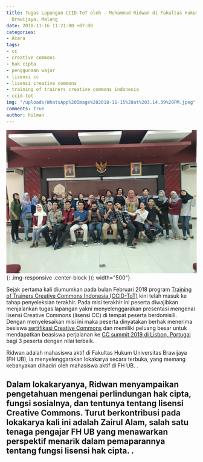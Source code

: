```yaml
---
title: Tugas Lapangan CCID-ToT oleh - Muhammad Ridwan di Fakultas Hukum Universitas
  Brawijaya, Malang
date: 2018-11-16 11:21:00 +07:00
categories:
- Acara
tags:
- cc
- creative commons
- hak cipta
- penggunaan wajar
- lisensi cc
- lisensi creative commons
- training of trainers creative commons indonesia
- ccid-tot
img: "/uploads/WhatsApp%20Image%202018-11-15%20at%203.14.39%20PM.jpeg"
comments: true
author: hilman
---
```


![WhatsApp Image 2018-11-15 at 3.14.39 PM.jpeg](/uploads/WhatsApp%20Image%202018-11-15%20at%203.14.39%20PM.jpeg){: .img-responsive .center-block }{: width="500"}

Sejak pertama kali diumumkan pada bulan Februari 2018 program [Training of Trainers Creative Commons Indonesia (CCID-ToT)](http://creativecommons.or.id/sertifikasi-perwakilan-ccid-training-of-trainers-creative-commons-indonesia/tentang-training-of-trainers-creative-commons-indonesia/) kini telah masuk ke tahap penyeleksian terakhir. Pada misi terakhir ini peserta diwajibkan menjalankan tugas lapangan yakni menyelenggarakan presentasi mengenai lisensi Creative Commons (lisensi CC) di tempat peserta berdomisili. Dengan menyelesaikan misi ini maka peserta dinyatakan berhak menerima besiswa [sertifikasi Creative Commons](http://creativecommons.or.id/2018/02/cc-certificates-saatnya-menjadi-ahli-lisensi-cc-bersertifikat/) dan memiliki peluang besar untuk mendapatkan beasiswa perjalanan ke [CC summit 2019 di Lisbon, Portugal](https://summit.creativecommons.org/) bagi 3 peserta dengan nilai terbaik.

Ridwan adalah mahasiswa aktif di Fakultas Hukum Universitas Brawijaya (FH UB), ia menyelenggarakan lokakarya secara terbuka, yang memang kebanyakan dihadiri oleh mahasiswa aktif di FH UB. .

Dalam lokakaryanya, Ridwan menyampaikan pengetahuan mengenai perlindungan hak cipta, fungsi sosialnya, dan tentunya tentang lisensi Creative Commons. Turut berkontribusi pada lokakarya kali ini adalah Zairul Alam, salah satu tenaga pengajar FH UB yang menawarkan perspektif menarik dalam pemaparannya tentang fungsi lisensi hak cipta. .
---- 
